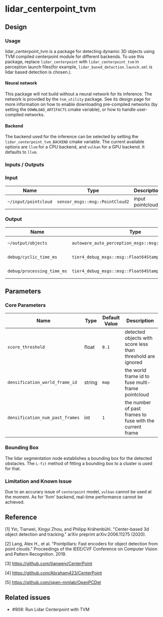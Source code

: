 # lidar_centerpoint_tvm

## Design

### Usage

lidar_centerpoint_tvm is a package for detecting dynamic 3D objects using TVM compiled centerpoint module for different backends. To use this package, replace `lidar_centerpoint` with `lidar_centerpoint_tvm` in perception launch files(for example, `lidar_based_detection.launch.xml` is lidar based detection is chosen.). 

#### Neural network

This package will not build without a neural network for its inference.
The network is provided by the `tvm_utility` package.
See its design page for more information on how to enable downloading pre-compiled networks (by setting the `DOWNLOAD_ARTIFACTS` cmake variable), or how to handle user-compiled networks.

#### Backend

The backend used for the inference can be selected by setting the `lidar_centerpoint_tvm_BACKEND` cmake variable.
The current available options are `llvm` for a CPU backend, and `vulkan` for a GPU backend.
It defaults to `llvm`.

### Inputs / Outputs

### Input

| Name                 | Type                            | Description      |
| -------------------- | ------------------------------- | ---------------- |
| `~/input/pointcloud` | `sensor_msgs::msg::PointCloud2` | input pointcloud |

### Output

| Name                       | Type                                                  | Description          |
| -------------------------- | ----------------------------------------------------- | -------------------- |
| `~/output/objects`         | `autoware_auto_perception_msgs::msg::DetectedObjects` | detected objects     |
| `debug/cyclic_time_ms`     | `tier4_debug_msgs::msg::Float64Stamped`               | cyclic time (msg)    |
| `debug/processing_time_ms` | `tier4_debug_msgs::msg::Float64Stamped`               | processing time (ms) |

## Parameters

### Core Parameters

| Name                            | Type         | Default Value | Description                                                   |
| ------------------------------- | ------------ | ------------- | ------------------------------------------------------------- |
| `score_threshold`               | float        | `0.1`         | detected objects with score less than threshold are ignored   |
| `densification_world_frame_id`  | string       | `map`         | the world frame id to fuse multi-frame pointcloud             |
| `densification_num_past_frames` | int          | `1`           | the number of past frames to fuse with the current frame      |

### Bounding Box

The lidar segmentation node establishes a bounding box for the detected obstacles.
The `L-fit` method of fitting a bounding box to a cluster is used for that.

### Limitation and Known Issue

Due to an accurary issue of `centerpoint` model, `vulkan` cannot be used at the moment.
As for 'llvm' backend, real-time performance cannot be achieved. 

## Reference

[1] Yin, Tianwei, Xingyi Zhou, and Philipp Krähenbühl. "Center-based 3d object detection and tracking." arXiv preprint arXiv:2006.11275 (2020).

[2] Lang, Alex H., et al. "Pointpillars: Fast encoders for object detection from point clouds." Proceedings of the IEEE/CVF Conference on Computer Vision and Pattern Recognition. 2019.

[3] <https://github.com/tianweiy/CenterPoint>

[4] <https://github.com/Abraham423/CenterPoint>

[5] <https://github.com/open-mmlab/OpenPCDet>

## Related issues

<!-- Required -->

- #908: Run Lidar Centerpoint with TVM
